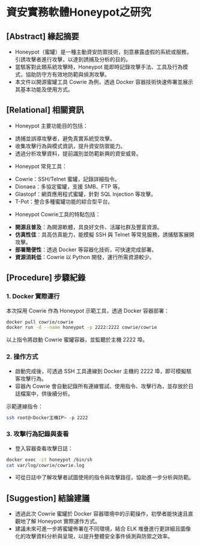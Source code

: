 # 資安實務軟體Honeypot之研究

## [Abstract] 緣起摘要

* Honeypot（蜜罐）是一種主動資安防禦技術，刻意暴露虛假的系統或服務，引誘攻擊者進行攻擊，以達到誘捕及分析的目的。
* 當駭客對此類系統攻擊時，Honeypot 能即時記錄攻擊手法、工具及行為模式，協助防守方有效地防範與偵測攻擊。
* 本文件以開源蜜罐工具 Cowrie 為例，透過 Docker 容器技術快速佈署並展示其基本功能及使用方式。

## [Relational] 相關資訊

* Honeypot 主要功能目的包括：
- 誘捕並誤導攻擊者，避免真實系統受攻擊。
- 收集攻擊行為與模式資訊，提升資安防禦能力。
- 透過分析攻擊資料，提前識別並防範新興的資安威脅。

* Honeypot 常見工具：
- Cowrie：SSH/Telnet 蜜罐，記錄詳細指令。
- Dionaea：多協定蜜罐，支援 SMB、FTP 等。
- Glastopf：網頁應用程式蜜罐，針對 SQL Injection 等攻擊。
- T-Pot：整合多種蜜罐功能的綜合型平台。

* Honeypot Cowrie工具的特點包括：
- **開源且普及**：為開源軟體，具良好文件、活躍社群及豐富資源。
- **仿真性佳**：具高仿真能力，能模擬 SSH 與 Telnet 等常見服務，誘捕駭客展開攻擊。
- **部署簡便性**：透過 Docker 等容器化技術，可快速完成部署。
- **資源消耗低**：Cowrie 以 Python 開發，運行所需資源較少。

## [Procedure] 步驟紀錄

### 1. Docker 實際運行

本次採用 Cowrie 作為 Honeypot 示範工具，透過 Docker 容器部署：

```bash
docker pull cowrie/cowrie
docker run -d --name honeypot -p 2222:2222 cowrie/cowrie
```

以上指令將啟動 Cowrie 蜜罐容器，並監聽於主機 2222 埠。

### 2. 操作方式

- 啟動完成後，可透過 SSH 工具連線到 Docker 主機的 2222 埠，即可模擬駭客攻擊行為。
- 容器內 Cowrie 會自動記錄所有連線嘗試、使用指令、攻擊行為，並存放於日誌檔案中，供後續分析。

示範連線指令：
```bash
ssh root@<Docker主機IP> -p 2222
```

### 3. 攻擊行為記錄與查看

- 登入容器查看攻擊日誌：
```bash
docker exec -it honeypot /bin/sh
cat var/log/cowrie/cowrie.log
```

- 可從日誌中了解攻擊者試圖使用的指令與攻擊路徑，協助進一步分析與防範。

## [Suggestion] 結論建議

* 透過此次 Cowrie 蜜罐於 Docker 容器環境中的示範操作，初學者能快速且直觀地了解 Honeypot 實際運作方式。
* 建議未來可進一步將蜜罐佈署在不同環境，結合 ELK 堆疊進行更詳細且圖像化的攻擊資料分析與呈現，以提升整體安全事件偵測與防禦之效率。

